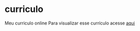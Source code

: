 # curriculo
Meu curriculo online
Para visualizar esse currículo acesse [aqui](https://agathaemm.github.io/curriculo/)
